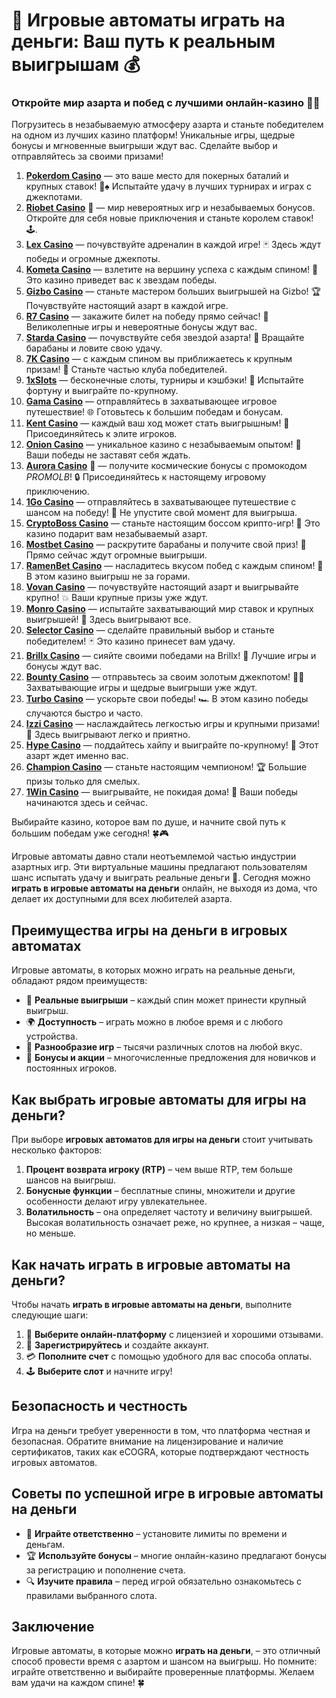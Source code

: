 # 🎰 Игровые автоматы играть на деньги: Ваш путь к реальным выигрышам 💰

### Откройте мир азарта и побед с лучшими онлайн-казино 🎰💥

Погрузитесь в незабываемую атмосферу азарта и станьте победителем на одном из лучших казино платформ! Уникальные игры, щедрые бонусы и мгновенные выигрыши ждут вас. Сделайте выбор и отправляйтесь за своими призами!

1. **[Pokerdom Casino](https://brandplay.link/Bxg7SC7H)** — это ваше место для покерных баталий и крупных ставок! 🎲♠️ Испытайте удачу в лучших турнирах и играх с джекпотами.
2. **[Riobet Casino](https://brandplay.link/dtx89f2L)** 🌟 — мир невероятных игр и незабываемых бонусов. Откройте для себя новые приключения и станьте королем ставок! 🕹️.
3. **[Lex Casino](https://brandplay.link/2HFTmBc8)** — почувствуйте адреналин в каждой игре! 🃏 Здесь ждут победы и огромные джекпоты.
4. **[Kometa Casino](https://brandplay.link/tLG15CCb)** — взлетите на вершину успеха с каждым спином! 🚀 Это казино приведет вас к звездам победы.
5. **[Gizbo Casino](https://gizbo-tea02.com/c8e962e89)** — станьте мастером больших выигрышей на Gizbo! 🏆 Почувствуйте настоящий азарт в каждой игре.
6. **[R7 Casino](https://brandplay.link/zPmNmTWG)** — закажите билет на победу прямо сейчас! 🎯 Великолепные игры и невероятные бонусы ждут вас.
7. **[Starda Casino](https://brandplay.link/cpFQbWKn)** — почувствуйте себя звездой азарта! 🌟 Вращайте барабаны и ловите свою удачу.
8. **[7K Casino](https://brandplay.link/dd46bNgD)** — с каждым спином вы приближаетесь к крупным призам! 🎰 Станьте частью клуба победителей.
9. **[1xSlots](https://brandplay.link/R4xfxqdm)** — бесконечные слоты, турниры и кэшбэки! 🎲 Испытайте фортуну и выиграйте по-крупному.
10. **[Gama Casino](https://brandplay.link/zrZpLFTP)** — отправляйтесь в захватывающее игровое путешествие! 🌐 Готовьтесь к большим победам и бонусам.
11. **[Kent Casino](https://passage-through-deserts.com/de0514c15)** — каждый ваш ход может стать выигрышным! 🏅 Присоединяйтесь к элите игроков.
12. **[Onion Casino](https://obclk001-2d.top/click?offer_id=986&partner_id=10542&landing_id=1798&utm_medium=affiliate&sub_1=oncasino3)** — уникальное казино с незабываемым опытом! 🧅 Ваши победы не заставят себя ждать.
13. **[Aurora Casino](https://10trafic-stat2.com/click/668546566bcc6313411604c7/6766/15114/subaccount?promocode=PROMOLB)** 🌌 — получите космические бонусы с промокодом *PROMOLB*! 🔒 Присоединяйтесь к настоящему игровому приключению.
14. **[1Go Casino](https://1go-ircp01.com/ce015f410)** — отправляйтесь в захватывающее путешествие с шансом на победу! 🚀 Не упустите свой момент для выигрыша.
15. **[CryptoBoss Casino](https://cryptobossc.online/d847bcfa9)** — станьте настоящим боссом крипто-игр! 💎 Это казино подарит вам незабываемый азарт.
16. **[Mostbet Casino](https://ktbtis024ifqfn0mst.com/beQs)** — раскрутите барабаны и получите свой приз! 🎰 Прямо сейчас ждут огромные выигрыши.
17. **[RamenBet Casino](https://get.saltyram.com/ru/registration?apkpop=0&partner=p24970p3296034p5526)** — насладитесь вкусом побед с каждым спином! 🍜 В этом казино выигрыш не за горами.
18. **[Vovan Casino](https://vovan.site/d2375cf9b)** — почувствуйте настоящий азарт и выигрывайте крупно! 💥 Ваши крупные призы уже ждут.
19. **[Monro Casino](https://mnr-ircp01.com/c3ce72a2c)** — испытайте захватывающий мир ставок и крупных выигрышей! 🎯 Здесь выигрывают все.
20. **[Selector Casino](https://gosel.pl/SELVK)** — сделайте правильный выбор и станьте победителем! 🃏 Это казино принесет вам удачу.
21. **[Brillx Casino](https://brillx.pub/BRIVK)** — сияйте своими победами на Brillx! 💫 Лучшие игры и бонусы ждут вас.
22. **[Bounty Casino](https://bounty-casino.de/BOVK)** — отправьтесь за своим золотым джекпотом! 🏴‍☠️ Захватывающие игры и щедрые выигрыши уже ждут.
23. **[Turbo Casino](https://turbo-casino.pro/TURVK)** — ускорьте свои победы! 🏎️ В этом казино победы случаются быстро и часто.
24. **[Izzi Casino](https://izzi-fr03.com/ca7c8a7b7)** — наслаждайтесь легкостью игры и крупными призами! 🎰 Здесь выигрывают легко и приятно.
25. **[Hype Casino](https://hypekaz.com/dc2f44ad0)** — поддайтесь хайпу и выиграйте по-крупному! 🎉 Этот азарт ждет именно вас.
26. **[Champion Casino](https://champcasino.ink/pobeda/doa-hats?p80412p305331p112c)** — станьте настоящим чемпионом! 🏆 Большие призы только для смелых.
27. **[1Win Casino](https://brandplay.link/6F5VqbyZ)** — выигрывайте, не покидая дома! 🥇 Ваши победы начинаются здесь и сейчас.

Выбирайте казино, которое вам по душе, и начните свой путь к большим победам уже сегодня! 🍀🎮

Игровые автоматы давно стали неотъемлемой частью индустрии азартных игр. Эти виртуальные машины предлагают пользователям шанс испытать удачу и выиграть реальные деньги 💸. Сегодня можно **играть в игровые автоматы на деньги** онлайн, не выходя из дома, что делает их доступными для всех любителей азарта.

## Преимущества игры на деньги в игровых автоматах

Игровые автоматы, в которых можно играть на реальные деньги, обладают рядом преимуществ:

- 🎯 **Реальные выигрыши** – каждый спин может принести крупный выигрыш.
- 🌍 **Доступность** – играть можно в любое время и с любого устройства.
- 💎 **Разнообразие игр** – тысячи различных слотов на любой вкус.
- 🎉 **Бонусы и акции** – многочисленные предложения для новичков и постоянных игроков.

## Как выбрать игровые автоматы для игры на деньги?

При выборе **игровых автоматов для игры на деньги** стоит учитывать несколько факторов:

1. **Процент возврата игроку (RTP)** – чем выше RTP, тем больше шансов на выигрыш.
2. **Бонусные функции** – бесплатные спины, множители и другие особенности делают игру увлекательнее.
3. **Волатильность** – она определяет частоту и величину выигрышей. Высокая волатильность означает реже, но крупнее, а низкая – чаще, но меньше.

## Как начать играть в игровые автоматы на деньги?

Чтобы начать **играть в игровые автоматы на деньги**, выполните следующие шаги:

1. 🎰 **Выберите онлайн-платформу** с лицензией и хорошими отзывами.
2. 📝 **Зарегистрируйтесь** и создайте аккаунт.
3. 💳 **Пополните счет** с помощью удобного для вас способа оплаты.
4. 🕹️ **Выберите слот** и начните игру!

## Безопасность и честность

Игра на деньги требует уверенности в том, что платформа честная и безопасная. Обратите внимание на лицензирование и наличие сертификатов, таких как eCOGRA, которые подтверждают честность игровых автоматов.

## Советы по успешной игре в игровые автоматы на деньги

- 🎯 **Играйте ответственно** – установите лимиты по времени и деньгам.
- 🏆 **Используйте бонусы** – многие онлайн-казино предлагают бонусы за регистрацию и пополнение счета.
- 🔍 **Изучите правила** – перед игрой обязательно ознакомьтесь с правилами выбранного слота.

## Заключение

Игровые автоматы, в которые можно **играть на деньги**, – это отличный способ провести время с азартом и шансом на выигрыш. Но помните: играйте ответственно и выбирайте проверенные платформы. Желаем вам удачи на каждом спине! 🍀
